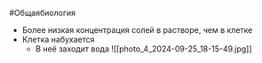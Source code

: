 #Общаябиология 
- Более низкая концентрация солей в растворе, чем в клетке
- Клетка набухается 
	- В неё заходит вода
![[photo_4_2024-09-25_18-15-49.jpg]]